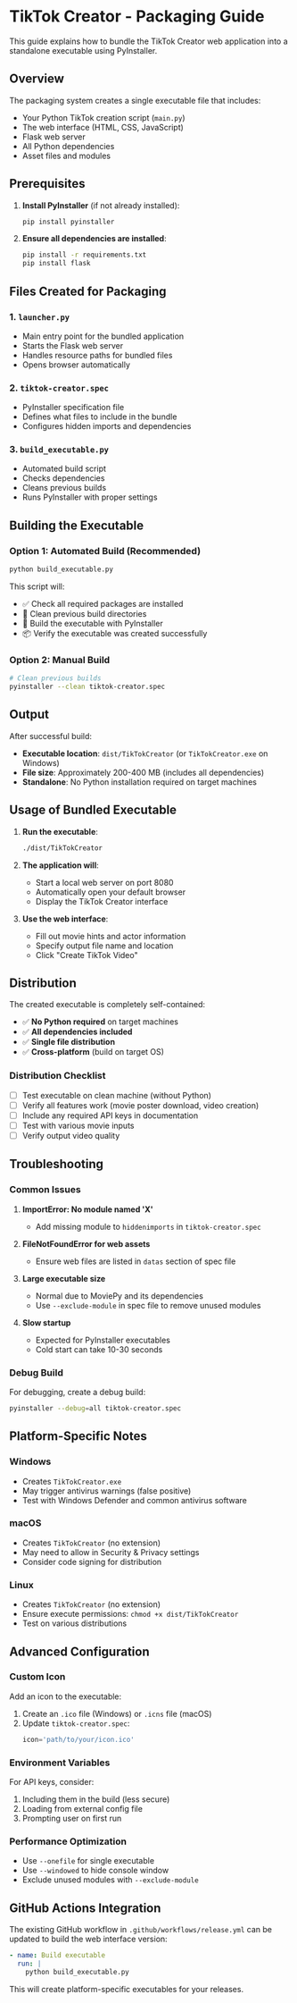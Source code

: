# TikTok Creator - Packaging Guide

This guide explains how to bundle the TikTok Creator web application into a standalone executable using PyInstaller.

## Overview

The packaging system creates a single executable file that includes:
- Your Python TikTok creation script (`main.py`)
- The web interface (HTML, CSS, JavaScript)
- Flask web server
- All Python dependencies
- Asset files and modules

## Prerequisites

1. **Install PyInstaller** (if not already installed):
   ```bash
   pip install pyinstaller
   ```

2. **Ensure all dependencies are installed**:
   ```bash
   pip install -r requirements.txt
   pip install flask
   ```

## Files Created for Packaging

### 1. `launcher.py`
- Main entry point for the bundled application
- Starts the Flask web server
- Handles resource paths for bundled files
- Opens browser automatically

### 2. `tiktok-creator.spec`
- PyInstaller specification file
- Defines what files to include in the bundle
- Configures hidden imports and dependencies

### 3. `build_executable.py`
- Automated build script
- Checks dependencies
- Cleans previous builds
- Runs PyInstaller with proper settings

## Building the Executable

### Option 1: Automated Build (Recommended)
```bash
python build_executable.py
```

This script will:
- ✅ Check all required packages are installed
- 🧹 Clean previous build directories
- 🔨 Build the executable with PyInstaller
- 📦 Verify the executable was created successfully

### Option 2: Manual Build
```bash
# Clean previous builds
pyinstaller --clean tiktok-creator.spec
```

## Output

After successful build:
- **Executable location**: `dist/TikTokCreator` (or `TikTokCreator.exe` on Windows)
- **File size**: Approximately 200-400 MB (includes all dependencies)
- **Standalone**: No Python installation required on target machines

## Usage of Bundled Executable

1. **Run the executable**:
   ```bash
   ./dist/TikTokCreator
   ```

2. **The application will**:
   - Start a local web server on port 8080
   - Automatically open your default browser
   - Display the TikTok Creator interface

3. **Use the web interface**:
   - Fill out movie hints and actor information
   - Specify output file name and location
   - Click "Create TikTok Video"

## Distribution

The created executable is completely self-contained:
- ✅ **No Python required** on target machines
- ✅ **All dependencies included**
- ✅ **Single file distribution**
- ✅ **Cross-platform** (build on target OS)

### Distribution Checklist
- [ ] Test executable on clean machine (without Python)
- [ ] Verify all features work (movie poster download, video creation)
- [ ] Include any required API keys in documentation
- [ ] Test with various movie inputs
- [ ] Verify output video quality

## Troubleshooting

### Common Issues

1. **ImportError: No module named 'X'**
   - Add missing module to `hiddenimports` in `tiktok-creator.spec`

2. **FileNotFoundError for web assets**
   - Ensure web files are listed in `datas` section of spec file

3. **Large executable size**
   - Normal due to MoviePy and its dependencies
   - Use `--exclude-module` in spec file to remove unused modules

4. **Slow startup**
   - Expected for PyInstaller executables
   - Cold start can take 10-30 seconds

### Debug Build
For debugging, create a debug build:
```bash
pyinstaller --debug=all tiktok-creator.spec
```

## Platform-Specific Notes

### Windows
- Creates `TikTokCreator.exe`
- May trigger antivirus warnings (false positive)
- Test with Windows Defender and common antivirus software

### macOS
- Creates `TikTokCreator` (no extension)
- May need to allow in Security & Privacy settings
- Consider code signing for distribution

### Linux
- Creates `TikTokCreator` (no extension)
- Ensure execute permissions: `chmod +x dist/TikTokCreator`
- Test on various distributions

## Advanced Configuration

### Custom Icon
Add an icon to the executable:
1. Create an `.ico` file (Windows) or `.icns` file (macOS)
2. Update `tiktok-creator.spec`:
   ```python
   icon='path/to/your/icon.ico'
   ```

### Environment Variables
For API keys, consider:
1. Including them in the build (less secure)
2. Loading from external config file
3. Prompting user on first run

### Performance Optimization
- Use `--onefile` for single executable
- Use `--windowed` to hide console window
- Exclude unused modules with `--exclude-module`

## GitHub Actions Integration

The existing GitHub workflow in `.github/workflows/release.yml` can be updated to build the web interface version:

```yaml
- name: Build executable
  run: |
    python build_executable.py
```

This will create platform-specific executables for your releases.
